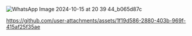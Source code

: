 ![WhatsApp Image 2024-10-15 at 20 39 44_b065d87c](https://github.com/user-attachments/assets/e2100902-7026-4566-9fdf-968c83a3a098)




https://github.com/user-attachments/assets/1f19d586-2880-403b-969f-415af25f35ae

